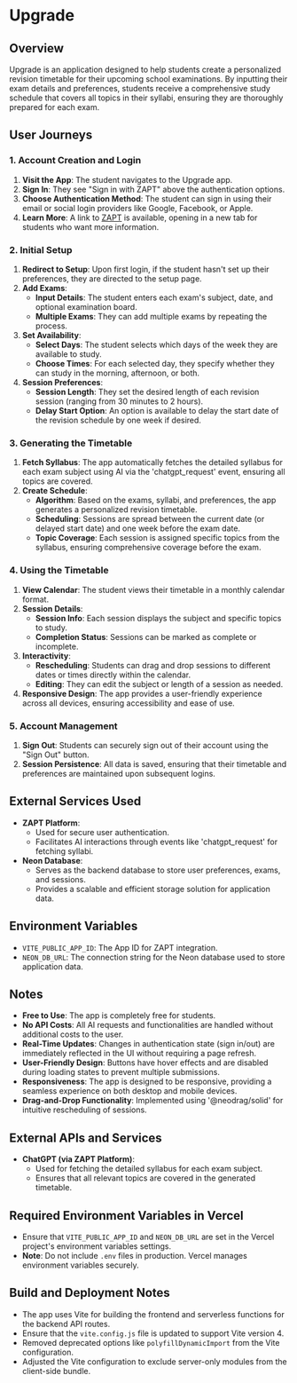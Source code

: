 # Upgrade

## Overview

Upgrade is an application designed to help students create a personalized revision timetable for their upcoming school examinations. By inputting their exam details and preferences, students receive a comprehensive study schedule that covers all topics in their syllabi, ensuring they are thoroughly prepared for each exam.

## User Journeys

### 1. Account Creation and Login

1. **Visit the App**: The student navigates to the Upgrade app.
2. **Sign In**: They see "Sign in with ZAPT" above the authentication options.
3. **Choose Authentication Method**: The student can sign in using their email or social login providers like Google, Facebook, or Apple.
4. **Learn More**: A link to [ZAPT](https://www.zapt.ai) is available, opening in a new tab for students who want more information.

### 2. Initial Setup

1. **Redirect to Setup**: Upon first login, if the student hasn't set up their preferences, they are directed to the setup page.
2. **Add Exams**:
   - **Input Details**: The student enters each exam's subject, date, and optional examination board.
   - **Multiple Exams**: They can add multiple exams by repeating the process.
3. **Set Availability**:
   - **Select Days**: The student selects which days of the week they are available to study.
   - **Choose Times**: For each selected day, they specify whether they can study in the morning, afternoon, or both.
4. **Session Preferences**:
   - **Session Length**: They set the desired length of each revision session (ranging from 30 minutes to 2 hours).
   - **Delay Start Option**: An option is available to delay the start date of the revision schedule by one week if desired.

### 3. Generating the Timetable

1. **Fetch Syllabus**: The app automatically fetches the detailed syllabus for each exam subject using AI via the 'chatgpt_request' event, ensuring all topics are covered.
2. **Create Schedule**:
   - **Algorithm**: Based on the exams, syllabi, and preferences, the app generates a personalized revision timetable.
   - **Scheduling**: Sessions are spread between the current date (or delayed start date) and one week before the exam date.
   - **Topic Coverage**: Each session is assigned specific topics from the syllabus, ensuring comprehensive coverage before the exam.

### 4. Using the Timetable

1. **View Calendar**: The student views their timetable in a monthly calendar format.
2. **Session Details**:
   - **Session Info**: Each session displays the subject and specific topics to study.
   - **Completion Status**: Sessions can be marked as complete or incomplete.
3. **Interactivity**:
   - **Rescheduling**: Students can drag and drop sessions to different dates or times directly within the calendar.
   - **Editing**: They can edit the subject or length of a session as needed.
4. **Responsive Design**: The app provides a user-friendly experience across all devices, ensuring accessibility and ease of use.

### 5. Account Management

1. **Sign Out**: Students can securely sign out of their account using the "Sign Out" button.
2. **Session Persistence**: All data is saved, ensuring that their timetable and preferences are maintained upon subsequent logins.

## External Services Used

- **ZAPT Platform**:
  - Used for secure user authentication.
  - Facilitates AI interactions through events like 'chatgpt_request' for fetching syllabi.
- **Neon Database**:
  - Serves as the backend database to store user preferences, exams, and sessions.
  - Provides a scalable and efficient storage solution for application data.

## Environment Variables

- `VITE_PUBLIC_APP_ID`: The App ID for ZAPT integration.
- `NEON_DB_URL`: The connection string for the Neon database used to store application data.

## Notes

- **Free to Use**: The app is completely free for students.
- **No API Costs**: All AI requests and functionalities are handled without additional costs to the user.
- **Real-Time Updates**: Changes in authentication state (sign in/out) are immediately reflected in the UI without requiring a page refresh.
- **User-Friendly Design**: Buttons have hover effects and are disabled during loading states to prevent multiple submissions.
- **Responsiveness**: The app is designed to be responsive, providing a seamless experience on both desktop and mobile devices.
- **Drag-and-Drop Functionality**: Implemented using '@neodrag/solid' for intuitive rescheduling of sessions.

## External APIs and Services

- **ChatGPT (via ZAPT Platform)**:
  - Used for fetching the detailed syllabus for each exam subject.
  - Ensures that all relevant topics are covered in the generated timetable.

## Required Environment Variables in Vercel

- Ensure that `VITE_PUBLIC_APP_ID` and `NEON_DB_URL` are set in the Vercel project's environment variables settings.
- **Note**: Do not include `.env` files in production. Vercel manages environment variables securely.

## Build and Deployment Notes

- The app uses Vite for building the frontend and serverless functions for the backend API routes.
- Ensure that the `vite.config.js` file is updated to support Vite version 4.
- Removed deprecated options like `polyfillDynamicImport` from the Vite configuration.
- Adjusted the Vite configuration to exclude server-only modules from the client-side bundle.

